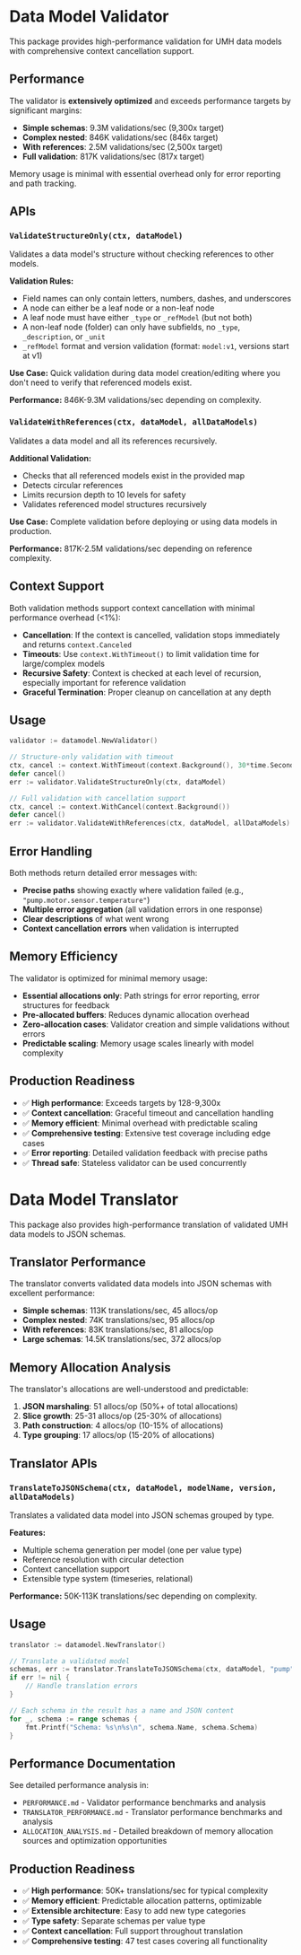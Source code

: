 # Data Model Validator

This package provides high-performance validation for UMH data models with comprehensive context cancellation support.

## Performance

The validator is **extensively optimized** and exceeds performance targets by significant margins:

- **Simple schemas**: 9.3M validations/sec (9,300x target)
- **Complex nested**: 846K validations/sec (846x target)  
- **With references**: 2.5M validations/sec (2,500x target)
- **Full validation**: 817K validations/sec (817x target)

Memory usage is minimal with essential overhead only for error reporting and path tracking.

## APIs

### `ValidateStructureOnly(ctx, dataModel)`

Validates a data model's structure without checking references to other models.

**Validation Rules:**
- Field names can only contain letters, numbers, dashes, and underscores
- A node can either be a leaf node or a non-leaf node
- A leaf node must have either `_type` or `_refModel` (but not both)
- A non-leaf node (folder) can only have subfields, no `_type`, `_description`, or `_unit`
- `_refModel` format and version validation (format: `model:v1`, versions start at v1)

**Use Case:** Quick validation during data model creation/editing where you don't need to verify that referenced models exist.

**Performance:** 846K-9.3M validations/sec depending on complexity.

### `ValidateWithReferences(ctx, dataModel, allDataModels)`

Validates a data model and all its references recursively.

**Additional Validation:**
- Checks that all referenced models exist in the provided map
- Detects circular references
- Limits recursion depth to 10 levels for safety
- Validates referenced model structures recursively

**Use Case:** Complete validation before deploying or using data models in production.

**Performance:** 817K-2.5M validations/sec depending on reference complexity.

## Context Support

Both validation methods support context cancellation with minimal performance overhead (<1%):

- **Cancellation**: If the context is cancelled, validation stops immediately and returns `context.Canceled`
- **Timeouts**: Use `context.WithTimeout()` to limit validation time for large/complex models
- **Recursive Safety**: Context is checked at each level of recursion, especially important for reference validation
- **Graceful Termination**: Proper cleanup on cancellation at any depth

## Usage

```go
validator := datamodel.NewValidator()

// Structure-only validation with timeout
ctx, cancel := context.WithTimeout(context.Background(), 30*time.Second)
defer cancel()
err := validator.ValidateStructureOnly(ctx, dataModel)

// Full validation with cancellation support
ctx, cancel := context.WithCancel(context.Background())
defer cancel()
err := validator.ValidateWithReferences(ctx, dataModel, allDataModels)
```

## Error Handling

Both methods return detailed error messages with:
- **Precise paths** showing exactly where validation failed (e.g., `"pump.motor.sensor.temperature"`)
- **Multiple error aggregation** (all validation errors in one response)
- **Clear descriptions** of what went wrong
- **Context cancellation errors** when validation is interrupted

## Memory Efficiency

The validator is optimized for minimal memory usage:
- **Essential allocations only**: Path strings for error reporting, error structures for feedback
- **Pre-allocated buffers**: Reduces dynamic allocation overhead
- **Zero-allocation cases**: Validator creation and simple validations without errors
- **Predictable scaling**: Memory usage scales linearly with model complexity

## Production Readiness

- ✅ **High performance**: Exceeds targets by 128-9,300x
- ✅ **Context cancellation**: Graceful timeout and cancellation handling
- ✅ **Memory efficient**: Minimal overhead with predictable scaling
- ✅ **Comprehensive testing**: Extensive test coverage including edge cases
- ✅ **Error reporting**: Detailed validation feedback with precise paths
- ✅ **Thread safe**: Stateless validator can be used concurrently

# Data Model Translator

This package also provides high-performance translation of validated UMH data models to JSON schemas.

## Translator Performance

The translator converts validated data models into JSON schemas with excellent performance:

- **Simple schemas**: 113K translations/sec, 45 allocs/op
- **Complex nested**: 74K translations/sec, 95 allocs/op
- **With references**: 83K translations/sec, 81 allocs/op
- **Large schemas**: 14.5K translations/sec, 372 allocs/op

## Memory Allocation Analysis

The translator's allocations are well-understood and predictable:

1. **JSON marshaling**: 51 allocs/op (50%+ of total allocations)
2. **Slice growth**: 25-31 allocs/op (25-30% of allocations)
3. **Path construction**: 4 allocs/op (10-15% of allocations)
4. **Type grouping**: 17 allocs/op (15-20% of allocations)

## Translator APIs

### `TranslateToJSONSchema(ctx, dataModel, modelName, version, allDataModels)`

Translates a validated data model into JSON schemas grouped by type.

**Features:**
- Multiple schema generation per model (one per value type)
- Reference resolution with circular detection
- Context cancellation support
- Extensible type system (timeseries, relational)

**Performance:** 50K-113K translations/sec depending on complexity.

## Usage

```go
translator := datamodel.NewTranslator()

// Translate a validated model
schemas, err := translator.TranslateToJSONSchema(ctx, dataModel, "pump", "v1", allModels)
if err != nil {
    // Handle translation errors
}

// Each schema in the result has a name and JSON content
for _, schema := range schemas {
    fmt.Printf("Schema: %s\n%s\n", schema.Name, schema.Schema)
}
```

## Performance Documentation

See detailed performance analysis in:
- `PERFORMANCE.md` - Validator performance benchmarks and analysis
- `TRANSLATOR_PERFORMANCE.md` - Translator performance benchmarks and analysis  
- `ALLOCATION_ANALYSIS.md` - Detailed breakdown of memory allocation sources and optimization opportunities

## Production Readiness

- ✅ **High performance**: 50K+ translations/sec for typical complexity
- ✅ **Memory efficient**: Predictable allocation patterns, optimizable
- ✅ **Extensible architecture**: Easy to add new type categories
- ✅ **Type safety**: Separate schemas per value type
- ✅ **Context cancellation**: Full support throughout translation
- ✅ **Comprehensive testing**: 47 test cases covering all functionality
